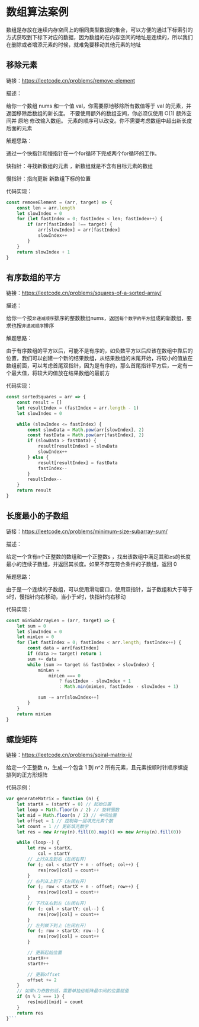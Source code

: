 # 数组算法案例

数组是存放在连续内存空间上的相同类型数据的集合，可以方便的通过下标索引的方式获取到下标下对应的数据，因为数组的在内存空间的地址是连续的，所以我们在删除或者增添元素的时候，就难免要移动其他元素的地址

## 移除元素

链接：<https://leetcode.cn/problems/remove-element>

描述：

给你一个数组 nums 和一个值 val，你需要原地移除所有数值等于 val 的元素，并返回移除后数组的新长度。
不要使用额外的数组空间，你必须仅使用 O(1) 额外空间并 原地 修改输入数组。
元素的顺序可以改变。你不需要考虑数组中超出新长度后面的元素

解题思路：

通过一个快指针和慢指针在一个for循环下完成两个for循环的工作。

快指针：寻找新数组的元素 ，新数组就是不含有目标元素的数组

慢指针：指向更新 新数组下标的位置

代码实现：

```js
const removeElement = (arr, target) => {
    const len = arr.length
    let slowIndex = 0
    for (let fastIndex = 0; fastIndex < len; fastIndex++) {
        if (arr[fastIndex] !== target) {
            arr[slowIndex] = arr[fastIndex]
            slowIndex++
        }
    }
    return slowIndex + 1
}
```

## 有序数组的平方

链接：<https://leetcode.cn/problems/squares-of-a-sorted-array/>

描述：

给你一个按`非递减顺序`排序的整数数组nums，返回`每个数字的平方`组成的新数组，要求也按`非递减顺序`排序

解题思路：

由于有序数组的平方以后，可能不是有序的，如负数平方以后应该在数组中靠后的位置，我们可以创建一个新的结果数组，从结果数组的末尾开始，将较小的值放在数组前面，可以考虑首尾双指针，因为是有序的，那么首尾指针平方后，一定有一个最大值，将较大的值放在结果数组的最前方

代码实现：

```js
const sortedSquares = arr => {
    const result = []
    let resultIndex = (fastIndex = arr.length - 1)
    let slowIndex = 0

    while (slowIndex <= fastIndex) {
        const slowData = Math.pow(arr[slowIndex], 2)
        const fastData = Math.pow(arr[fastIndex], 2)
        if (slowData > fastData) {
            result[resultIndex] = slowData
            slowIndex++
        } else {
            result[resultIndex] = fastData
            fastIndex--
        }
        resultIndex--
    }
    return result
}
```

## 长度最小的子数组

链接：<https://leetcode.cn/problems/minimum-size-subarray-sum/>

描述：

给定一个含有n个正整数的数组和一个正整数s ，找出该数组中满足其和≥s的长度最小的连续子数组，并返回其长度。如果不存在符合条件的子数组，返回 0

解题思路：

由于是一个连续的子数组，可以使用滑动窗口，使用双指针，当子数组和大于等于s时，慢指针向右移动，当小于s时，快指针向右移动

代码实现：

```js
const minSubArrayLen = (arr, target) => {
    let sum = 0
    let slowIndex = 0
    let minLen = 0
    for (let fastIndex = 0; fastIndex < arr.length; fastIndex++) {
        const data = arr[fastIndex]
        if (data >= target) return 1
        sum += data
        while (sum >= target && fastIndex > slowIndex) {
            minLen =
                minLen === 0
                    ? fastIndex - slowIndex + 1
                    : Math.min(minLen, fastIndex - slowIndex + 1)

            sum -= arr[slowIndex++]
        }
    }
    return minLen
}
```

## 螺旋矩阵

链接：<https://leetcode.cn/problems/spiral-matrix-ii/>

给定一个正整数 n，生成一个包含 1 到 n^2 所有元素，且元素按顺时针顺序螺旋排列的正方形矩阵

代码示例：

```js
var generateMatrix = function (n) {
    let startX = (startY = 0) // 起始位置
    let loop = Math.floor(n / 2) // 旋转圈数
    let mid = Math.floor(n / 2) // 中间位置
    let offset = 1 // 控制每一层填充元素个数
    let count = 1 // 更新填充数字
    let res = new Array(n).fill(0).map(() => new Array(n).fill(0))

    while (loop--) {
        let row = startX,
            col = startY
        // 上行从左到右（左闭右开）
        for (; col < startY + n - offset; col++) {
            res[row][col] = count++
        }
        // 右列从上到下（左闭右开）
        for (; row < startX + n - offset; row++) {
            res[row][col] = count++
        }
        // 下行从右到左（左闭右开）
        for (; col > startY; col--) {
            res[row][col] = count++
        }
        // 左列做下到上（左闭右开）
        for (; row > startX; row--) {
            res[row][col] = count++
        }

        // 更新起始位置
        startX++
        startY++

        // 更新offset
        offset += 2
    }
    // 如果n为奇数的话，需要单独给矩阵最中间的位置赋值
    if (n % 2 === 1) {
        res[mid][mid] = count
    }
    return res
}```
